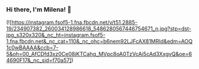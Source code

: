 ### Hi there, I'm __Milena__! 👋

(![https://instagram.fsof5-1.fna.fbcdn.net/v/t51.2885-19/234907382_260034128986618_5486280567446754671_n.jpg?stp=dst-jpg_s320x320&_nc_ht=instagram.fsof5-1.fna.fbcdn.net&_nc_cat=110&_nc_ohc=b6nem92LJFcAX81MRId&edm=AOQ1c0wBAAAA&ccb=7-5&oh=00_AfCDfd3xz0Ce08iKTCahg_MVpc8oA0TzVcAi5cAd3XxgvQ&oe=64690F17&_nc_sid=f70a57])

<!--
**MilenaPetrakieva/MilenaPetrakieva** is a ✨ _special_ ✨ repository because its `README.md` (this file) appears on your GitHub profile.

Here are some ideas to get you started:

- 🔭 I’m currently working on ...
- 🌱 I’m currently learning ...
- 👯 I’m looking to collaborate on ...
- 🤔 I’m looking for help with ...
- 💬 Ask me about ...
- 📫 How to reach me: ...
- 😄 Pronouns: ...
- ⚡ Fun fact: ...
-->
